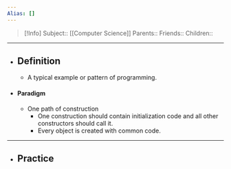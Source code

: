 ```yaml
---
Alias: []
---
```

> [!Info]
> Subject:: [[Computer Science]]
> Parents:: 
> Friends:: 
> Children:: 
---
- ## Definition
	- A typical example or pattern of programming.
- #### Paradigm
	- One path of construction
		- One construction should contain initialization code and all other constructors should call it. 
		- Every object is created with common code.
---
- ## Practice